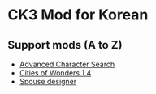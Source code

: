 ﻿# CK3 Mod for Korean

## Support mods (A to Z)
 - [Advanced Character Search]
 - [Cities of Wonders 1.4]
 - [Spouse designer]


<!-- 변수 -->
[Advanced Character Search]: https://steamcommunity.com/sharedfiles/filedetails/?id=2346680183
[Cities of Wonders 1.4]: https://steamcommunity.com/sharedfiles/filedetails/?id=2512278056
[Spouse designer]: https://steamcommunity.com/sharedfiles/filedetails/?id=2298410092
